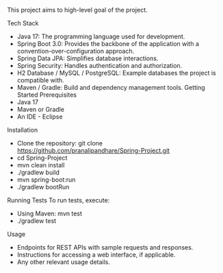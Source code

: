 This project aims to high-level goal of the project.

Tech Stack
  -  Java 17: The programming language used for development.
  -  Spring Boot 3.0: Provides the backbone of the application with a convention-over-configuration approach.
  -  Spring Data JPA: Simplifies database interactions.
  -  Spring Security: Handles authentication and authorization.
  -  H2 Database / MySQL / PostgreSQL: Example databases the project is compatible with.
  -  Maven / Gradle: Build and dependency management tools.
Getting Started
Prerequisites
  -  Java 17
  -  Maven or Gradle
  -  An IDE - Eclipse

Installation
   - Clone the repository: git clone https://github.com/pranalipandhare/Spring-Project.git
   - cd Spring-Project
   - mvn clean install
   - ./gradlew build
   - mvn spring-boot:run
   - ./gradlew bootRun

Running Tests
To run tests, execute:
- Using Maven: mvn test
- ./gradlew test

Usage
  - Endpoints for REST APIs with sample requests and responses.
  - Instructions for accessing a web interface, if applicable.
  - Any other relevant usage details.
